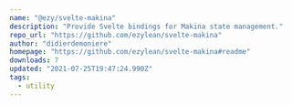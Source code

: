 ```yaml
---
name: "@ezy/svelte-makina"
description: "Provide Svelte bindings for Makina state management."
repo_url: "https://github.com/ezylean/svelte-makina"
author: "didierdemoniere"
homepage: "https://github.com/ezylean/svelte-makina#readme"
downloads: 7
updated: "2021-07-25T19:47:24.990Z"
tags: 
  - utility
---
```

